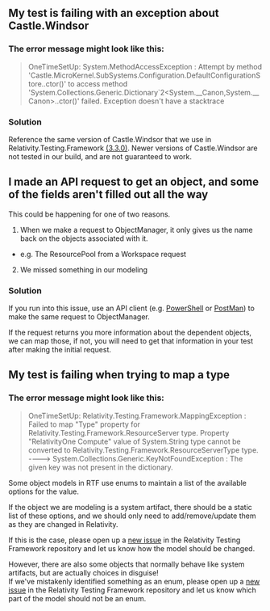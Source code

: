 ﻿## My test is failing with an exception about Castle.Windsor

### The error message might look like this:  

> OneTimeSetUp: System.MethodAccessException : Attempt by method 'Castle.MicroKernel.SubSystems.Configuration.DefaultConfigurationStore..ctor()' to access method 'System.Collections.Generic.Dictionary`2<System.__Canon,System.__Canon>..ctor()' failed.
> Exception doesn't have a stacktrace

### Solution 

Reference the same version of Castle.Windsor that we use in Relativity.Testing.Framework [(3.3.0)](https://www.nuget.org/packages/Castle.Windsor/3.3.0).
Newer versions of Castle.Windsor are not tested in our build, and are not guaranteed to work.

## I made an API request to get an object, and some of the fields aren't filled out all the way

This could be happening for one of two reasons.

1. When we make a request to ObjectManager, it only gives us the name back on the objects associated with it.
  * e.g. The ResourcePool from a Workspace request
2. We missed something in our modeling

### Solution 

If you run into this issue, use an API client (e.g. [PowerShell](https://docs.microsoft.com/en-us/powershell/module/microsoft.powershell.utility/invoke-restmethod?view=powershell-7.1) or [PostMan](https://www.postman.com/)) to make the same request to ObjectManager.

If the request returns you more information about the dependent objects, we can map those, if not, you will need to get that information in your test after making the initial request.

## My test is failing when trying to map a type

### The error message might look like this:  

> OneTimeSetUp: Relativity.Testing.Framework.MappingException : Failed to map "Type" property for Relativity.Testing.Framework.ResourceServer type. Property "RelativityOne Compute" value of System.String type cannot be converted to Relativity.Testing.Framework.ResourceServerType type.
> ----> System.Collections.Generic.KeyNotFoundException : The given key was not present in the dictionary.

Some object models in RTF use enums to maintain a list of the available options for the value.  

If the object we are modeling is a system artifact, there should be a static list of these options, and we should only need to add/remove/update them as they are changed in Relativity.

If this is the case, please open up a [new issue](https://github.com/relativitydev/relativity.testing.framework/issues/new) in the Relativity Testing Framework repository and let us know how the model should be changed.

However, there are also some objects that normally behave like system artifacts, but are actually choices in disguise!  
If we've mistakenly identified something as an enum, please open up a [new issue](https://github.com/relativitydev/relativity.testing.framework/issues/new) in the Relativity Testing Framework repository and let us know which part of the model should not be an enum.
